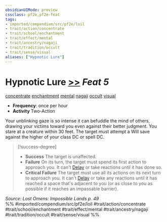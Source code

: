 ```yaml
---
obsidianUIMode: preview
cssclass: pf2e,pf2e-feat
tags:
- imported/compendium/src/pf2e/loil
- trait/action/concentrate
- trait/school/enchantment
- trait/effect/mental
- trait/ancestry/nagaji
- trait/tradition/occult
- trait/sense/visual
aliases: ["Hypnotic Lure"]
---
```

# Hypnotic Lure  [>>](chapter-9-playing-the-game.md#Actions "Two-Action") *Feat 5*  
[concentrate](concentrate.md)  [enchantment](enchantment.md)  [mental](mental.md)  [nagaji](nagaji-loil.md)  [occult](occult.md)  [visual](visual.md)  

- **Frequency**: once per hour
- **Activity** Two-Action

Your unblinking gaze is so intense it can befuddle the mind of others, drawing your victims toward you even against their better judgment. You stare at a creature within 30 feet. The target must attempt a Will save against the higher of your class DC or spell DC.

> [!success-degree] 
> - **Success** The target is unaffected.
> - **Failure** On its turn, the target must spend its first action to approach you. It can't [Delay](delay.md) or take reactions until it has done so.
> - **Critical Failure** The target must use all its actions on its next turn to approach you. It can't [Delay](delay.md) or take any reactions until it has reached a space that's adjacent to you (or as close to you as possible if it reaches an impassable barrier).

*Source: Lost Omens: Impossible Lands p. 49*  
%% #imported/compendium/src/pf2e/loil #trait/action/concentrate #trait/school/enchantment #trait/effect/mental #trait/ancestry/nagaji #trait/tradition/occult #trait/sense/visual %%